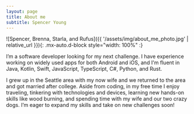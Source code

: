 ```yaml
---
layout: page
title: About me
subtitle: Spencer Young
---
```



![Spencer, Brenna, Starla, and Rufus]({{ '/assets/img/about_me_photo.jpg' | relative_url }}){: .mx-auto.d-block style="width: 100%" :}


I’m a software developer looking for my next challenge. I have experience working on widely used apps for both Android and iOS, and I'm fluent in Java, Kotlin, Swift, JavaScript, TypeScript, C#, Python, and Rust.

I grew up in the Seattle area with my now wife and we returned to the area and got married after college. Aside from coding, in my free time I enjoy traveling, tinkering with technologies and devices, learning new hands-on skills like wood burning, and spending time with my wife and our two crazy dogs. I’m eager to expand my skills and take on new challenges soon!
